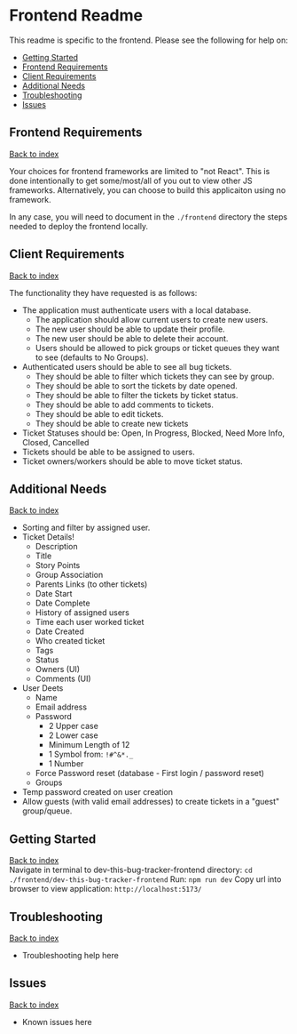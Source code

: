 # Frontend Readme 

This readme is specific to the frontend. Please see the following for help on: 
* [Getting Started](#getting-started) 
* [Frontend Requirements](#frontend-requirements) 
* [Client Requirements](#client-requirements)
* [Additional Needs](#additional-needs)
* [Troubleshooting](#)
* [Issues](#issues)

## Frontend Requirements 
[Back to index](#frontend-readme)  

Your choices for frontend frameworks are limited to "not React". This is done intentionally to get some/most/all of you out to view other JS frameworks. Alternatively, you can choose to build this applicaiton using no framework. 
 
In any case, you will need to document in the `./frontend` directory the steps needed to deploy the frontend locally. 
 
## Client Requirements 
[Back to index](#frontend-readme)  


The functionality they have requested is as follows: 

* The application must authenticate users with a local database. 
  * The application should allow current users to create new users.
  * The new user should be able to update their profile.
  * The new user should be able to delete their account.
  * Users should be allowed to pick groups or ticket queues they want to see (defaults to No Groups). 
* Authenticated users should be able to see all bug tickets. 
  * They should be able to filter which tickets they can see by group. 
  * They should be able to sort the tickets by date opened. 
  * They should be able to filter the tickets by ticket status. 
  * They should be able to add comments to tickets.
  * They should be able to edit tickets.
  * They should be able to create new tickets
* Ticket Statuses should be: Open, In Progress, Blocked, Need More Info, Closed, Cancelled
* Tickets should be able to be assigned to users.
* Ticket owners/workers should be able to move ticket status. 

## Additional Needs 
[Back to index](#frontend-readme)  

* Sorting and filter by assigned user.
* Ticket Details! 
  * Description
  * Title
  * Story Points
  * Group Association
  * Parents Links (to other tickets)
  * Date Start
  * Date Complete
  * History of assigned users
  * Time each user worked ticket
  * Date Created
  * Who created ticket
  * Tags
  * Status
  * Owners (UI)
  * Comments (UI)
* User Deets
  * Name
  * Email address
  * Password
    * 2 Upper case
    * 2 Lower case
    * Minimum Length of 12
    * 1 Symbol from: `!#^&*._`
    * 1 Number
  * Force Password reset (database - First login / password reset)
  * Groups
* Temp password created on user creation
* Allow guests (with valid email addresses) to create tickets in a "guest" group/queue.

## Getting Started 
[Back to index](#frontend-readme)  
Navigate in terminal to dev-this-bug-tracker-frontend directory: 
`cd ./frontend/dev-this-bug-tracker-frontend` 
Run: 
`npm run dev`
Copy url into browser to view application: 
`http://localhost:5173/` 

## Troubleshooting 
[Back to index](#frontend-readme)  
* Troubleshooting help here 

## Issues 
[Back to index](#frontend-readme)  
* Known issues here 


